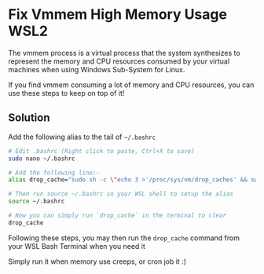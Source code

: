 # Fix Vmmem High Memory Usage WSL2

The vmmem process is a virtual process that the system synthesizes to represent the memory and CPU resources consumed by your virtual machines when using Windows Sub-System for Linux.

If you find vmmem consuming a lot of memory and CPU resources, you can use these steps to keep on top of it!

## Solution

Add the following alias to the tail of `~/.bashrc`

```bash
# Edit .bashrc (Right click to paste, Ctrl+X to save)
sudo nano ~/.bashrc

# Add the following line:-
alias drop_cache="sudo sh -c \"echo 3 >'/proc/sys/vm/drop_caches' && swapoff -a && swapon -a && printf '\n%s\n' 'Ram-cache and Swap Cleared'\""

# Then run source ~/.bashrc in your WSL shell to setup the alias
source ~/.bashrc

# Now you can simply run `drop_cache` in the terminal to clear
drop_cache
```

Following these steps, you may then run the `drop_cache` command from your WSL Bash Terminal when you need it

Simply run it when memory use creeps, or cron job it :)